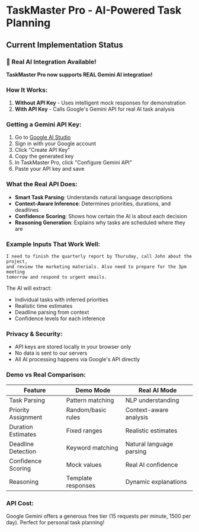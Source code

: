 # TaskMaster Pro - AI-Powered Task Planning

## Current Implementation Status

### 🤖 Real AI Integration Available!

**TaskMaster Pro now supports REAL Gemini AI integration!** 

### How It Works:

1. **Without API Key** - Uses intelligent mock responses for demonstration
2. **With API Key** - Calls Google's Gemini API for real AI task analysis

### Getting a Gemini API Key:

1. Go to [Google AI Studio](https://aistudio.google.com/app/apikey)
2. Sign in with your Google account
3. Click "Create API Key"
4. Copy the generated key
5. In TaskMaster Pro, click "Configure Gemini API" 
6. Paste your API key and save

### What the Real API Does:

- **Smart Task Parsing**: Understands natural language descriptions
- **Context-Aware Inference**: Determines priorities, durations, and deadlines
- **Confidence Scoring**: Shows how certain the AI is about each decision
- **Reasoning Generation**: Explains why tasks are scheduled where they are

### Example Inputs That Work Well:

```
I need to finish the quarterly report by Thursday, call John about the project, 
and review the marketing materials. Also need to prepare for the 3pm meeting 
tomorrow and respond to urgent emails.
```

The AI will extract:
- Individual tasks with inferred priorities
- Realistic time estimates  
- Deadline parsing from context
- Confidence levels for each inference

### Privacy & Security:

- API keys are stored locally in your browser only
- No data is sent to our servers
- All AI processing happens via Google's API directly

### Demo vs Real Comparison:

| Feature | Demo Mode | Real AI Mode |
|---------|-----------|--------------|
| Task Parsing | Pattern matching | NLP understanding |
| Priority Assignment | Random/basic rules | Context-aware analysis |  
| Duration Estimates | Fixed ranges | Realistic estimates |
| Deadline Detection | Keyword matching | Natural language parsing |
| Confidence Scoring | Mock values | Real AI confidence |
| Reasoning | Template responses | Dynamic explanations |

### API Cost:

Google Gemini offers a generous free tier (15 requests per minute, 1500 per day). Perfect for personal task planning!